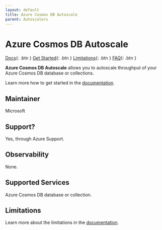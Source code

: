 ```yaml
---
layout: default
title: Azure Cosmos DB Autoscale
parent: Autoscalers
---
```


# Azure Cosmos DB Autoscale

[Docs](https://docs.microsoft.com/en-us/azure/cosmos-db/provision-throughput-autoscale){: .btn }
[Get Started](https://docs.microsoft.com/en-us/azure/cosmos-db/how-to-provision-autoscale-throughput?tabs=api-async){: .btn }
[Limitations](https://docs.microsoft.com/en-us/azure/cosmos-db/provision-throughput-autoscale#autoscale-limits){: .btn }
[FAQ](https://docs.microsoft.com/en-us/azure/cosmos-db/autoscale-faq){: .btn }

**Azure Cosmos DB Autoscale** allows you to autoscale throughput of your Azure Cosmos DB database or collections.

Learn more how to get started in the [documentation](https://docs.microsoft.com/en-us/azure/cosmos-db/how-to-provision-autoscale-throughput?tabs=api-async).

## Maintainer

Microsoft

## Support?

Yes, through Azure Support.

## Observability

None.

## Supported Services

Azure Cosmos DB database or collection.

## Limitations

Learn more about the limitations in the [documentation](https://docs.microsoft.com/en-us/azure/cosmos-db/provision-throughput-autoscale#autoscale-limits).
